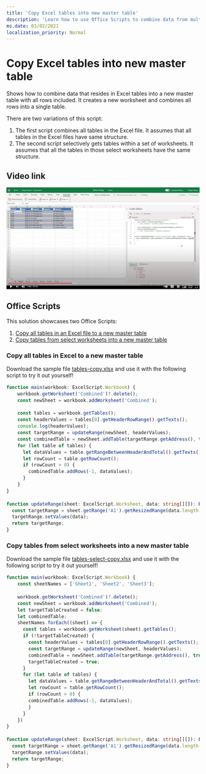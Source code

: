 ```yaml
---
title: 'Copy Excel tables into new master table'
description: 'Learn how to use Office Scripts to combine data from multiple Excel tables into a single table.'
ms.date: 03/02/2021
localization_priority: Normal
---
```


# Copy Excel tables into new master table

Shows how to combine data that resides in Excel tables into a new master table with all rows included. It creates a new worksheet and combines all rows into a single table.

There are two variations of this script:

1. The first script combines all tables in the Excel file. It assumes that all tables in the Excel files have same structure.
1. The second script selectively gets tables within a set of worksheets. It assumes that all the tables in those select worksheets have the same structure.

## Video link

[![Watch step-by-step video on how to combine data from multiple Excel tables into a single table](../../images/merge-tables-vid.jpg)](https://youtu.be/di-8JukK3Lc "Step-by-step video on how to combine data from multiple Excel tables into a single table")

## Office Scripts

This solution showcases two Office Scripts:

1. [Copy all tables in an Excel file to a new master table](#copy-all-tables-in-excel-to-a-new-master-table)
1. [Copy tables from select worksheets into a new master table](#copy-tables-from-select-worksheets-into-a-new-master-table)

### Copy all tables in Excel to a new master table

Download the sample file <a href="tables-copy.xlsx">tables-copy.xlsx</a> and use it with the following script to try it out yourself!

```ts
function main(workbook: ExcelScript.Workbook) {
    workbook.getWorksheet('Combined')?.delete();
    const newSheet = workbook.addWorksheet('Combined');
    
    const tables = workbook.getTables();    
    const headerValues = tables[0].getHeaderRowRange().getTexts();
    console.log(headerValues);
    const targetRange = updateRange(newSheet, headerValues);
    const combinedTable = newSheet.addTable(targetRange.getAddress(), true);
    for (let table of tables) {      
      let dataValues = table.getRangeBetweenHeaderAndTotal().getTexts();
      let rowCount = table.getRowCount();
      if (rowCount > 0) {
        combinedTable.addRows(-1, dataValues);
      }
    }
}

function updateRange(sheet: ExcelScript.Worksheet, data: string[][]): ExcelScript.Range {
  const targetRange = sheet.getRange('A1').getResizedRange(data.length-1, data[0].length-1);
  targetRange.setValues(data);
  return targetRange;
}
```

### Copy tables from select worksheets into a new master table

Download the sample file <a href="tables-select-copy.xlsx">tables-select-copy.xlsx</a> and use it with the following script to try it out yourself!

```ts
function main(workbook: ExcelScript.Workbook) {
    const sheetNames = ['Sheet1', 'Sheet2', 'Sheet3'];
    
    workbook.getWorksheet('Combined')?.delete();
    const newSheet = workbook.addWorksheet('Combined');
    let targetTableCreated = false;
    let combinedTable;
    sheetNames.forEach((sheet) => {
      const tables = workbook.getWorksheet(sheet).getTables();
      if (!targetTableCreated) {
        const headerValues = tables[0].getHeaderRowRange().getTexts();
        const targetRange = updateRange(newSheet, headerValues);
        combinedTable = newSheet.addTable(targetRange.getAddress(), true);
        targetTableCreated = true;
      }      
      for (let table of tables) {
        let dataValues = table.getRangeBetweenHeaderAndTotal().getTexts();
        let rowCount = table.getRowCount();
        if (rowCount > 0) {
        combinedTable.addRows(-1, dataValues);
        }
      }
    })
}

function updateRange(sheet: ExcelScript.Worksheet, data: string[][]): ExcelScript.Range {
  const targetRange = sheet.getRange('A1').getResizedRange(data.length-1, data[0].length-1);
  targetRange.setValues(data);
  return targetRange;
}
```
